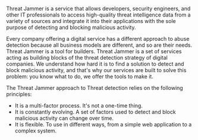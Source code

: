 Threat Jammer is a service that allows developers, security engineers, and other IT professionals to access high-quality threat intelligence data from a variety of sources and integrate it into their applications with the sole purpose of detecting and blocking malicious activity.

Every company offering a digital service has a different approach to abuse detection because all business models are different, and so are their needs. 
Threat Jammer is a tool for builders. Threat  Jammer is a set of services acting as building blocks of the threat detection strategy of digital companies. We understand how hard it is to find a solution to detect and block malicious activity, and that's why our services are built to solve this problem: you know what to do, we offer the tools to make it.

The Threat Jammer approach to Threat detection relies on the following principles:

- It is a multi-factor process. It's not a one-time thing.
- It is constantly evolving. A set of factors used to detect and block malicious activity can change over time.
- It is flexible. To use in different ways, from a simple web application to a complex system.

